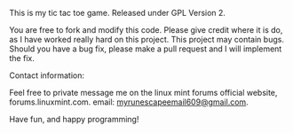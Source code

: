 This is my tic tac toe game. Released under GPL Version 2. 

You are free to fork and modify this code. Please give credit where it is do, as I have worked really hard on this project. This project may contain bugs. Should you have a bug fix, please make a pull request and I will implement the fix. 

Contact information:

Feel free to private message me on the linux mint forums official website, forums.linuxmint.com.
email: myrunescapeemail609@gmail.com.

Have fun, and happy programming!

